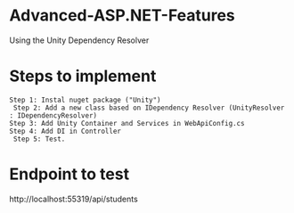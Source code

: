 # Advanced-ASP.NET-Features
Using the Unity Dependency Resolver
# Steps to implement
 	Step 1: Instal nuget package ("Unity")
	 Step 2: Add a new class based on IDependency Resolver (UnityResolver : IDependencyResolver)
 	Step 3: Add Unity Container and Services in WebApiConfig.cs
 	Step 4: Add DI in Controller 
	 Step 5: Test.

# Endpoint to test
http://localhost:55319/api/students

